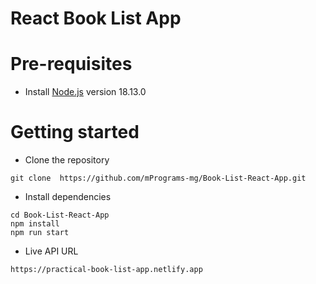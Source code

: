 # React Book List App

# Pre-requisites

- Install [Node.js](https://nodejs.org/en/) version 18.13.0

# Getting started

- Clone the repository

```
git clone  https://github.com/mPrograms-mg/Book-List-React-App.git
```

- Install dependencies

```
cd Book-List-React-App
npm install
npm run start
```

- Live API URL

```
https://practical-book-list-app.netlify.app

```
